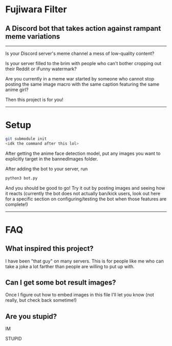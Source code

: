 # Fujiwara Filter

## A Discord bot that takes action against rampant meme variations

---

Is your Discord server's meme channel a mess of low-quality content?

Is your server filled to the brim with people who can't bother cropping out their Reddit or iFunny watermark?

Are you currently in a meme war started by someone who cannot stop posting the same image macro with the same caption featuring the same anime girl?

Then this project is for you!

---

# Setup

```bash
git submodule init
<idk the command after this lol>
```
After getting the anime face detection model, put any images you want to explicitly target in the bannedImages folder.

After adding the bot to your server, run

```bash
python3 bot.py
```

And you should be good to go! Try it out by posting images and seeing how it reacts (currently the bot does not actually ban/kick users, look out here for a specific section on configuring/testing the bot when those features are complete!)

---
# FAQ

## What inspired this project?

I have been "that guy" on many servers. This is for people like me who can take a joke a lot farther than people are willing to put up with.

## Can I get some bot result images?

Once I figure out how to embed images in this file I'll let you know (not really, but check back sometime!)

## Are you stupid?

IM

STUPID
